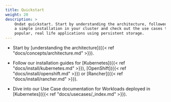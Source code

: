```yaml
---
title: Quickstart
weight: 20
description: >
    Ondat quickstart. Start by understanding the architecture, followed up with
    a simple installation in your cluster and check out the use cases to deploy
    popular, real life applications using persistent storage.
---
```



* Start by [understanding the architecture]({{< ref
  "docs/concepts/architecture.md" >}}).

* Follow our installation guides for
  [Kubernetes]({{< ref "docs/install/kubernetes.md" >}}),
  [OpenShift]({{< ref "docs/install/openshift.md" >}}) or 
  [Rancher]({{< ref "docs/install/rancher.md" >}}).

* Dive into our Use Case documentation for Workloads deployed in
  [Kubernetes]({{< ref "docs/usecases/_index.md" >}}).
